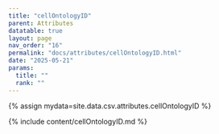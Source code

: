 ```yaml
---
title: "cellOntologyID"
parent: Attributes
datatable: true
layout: page
nav_order: "16"
permalink: "docs/attributes/cellOntologyID.html"
date: "2025-05-21"
params:
  title: ""
  rank: ""
---
```

{% assign mydata=site.data.csv.attributes.cellOntologyID %} 

{% include content/cellOntologyID.md %}
